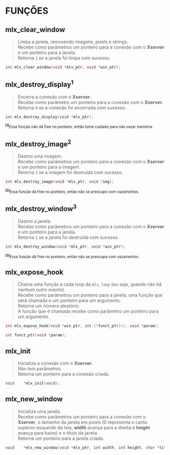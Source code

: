 # FUNÇÕES

## mlx_clear_window

> Limpa a janela, removendo imagens, pixels e strings.   
> Recebe como parâmetros um ponteiro para a conexão com o **Xserver** e um ponteiro para a janela.   
> Retorna `1` se a janela foi limpa com sucesso.
```c
int	mlx_clear_window(void *mlx_ptr, void *win_ptr);
```

## mlx_destroy_display<sup>**1**</sup>

> Encerra a conexão com o **Xserver**.   
> Recebe como parâmetro um ponteiro para a conexão com o **Xserver**.   
> Retorna `0` se a conexão foi encerrada com sucesso.
```c
int	mlx_destroy_display(void *mlx_ptr);
```
<sub><sup>**[1]**</sup>Essa função não dá free no ponteiro, então tome cuidado para não vazar memória.</sub>

## mlx_destroy_image<sup>**2**</sup>

> Destroi uma imagem.   
> Recebe como parâmetros um ponteiro para a conexão com o **Xserver** e um ponteiro para a imagem.   
> Retorna `1` se a imagem foi destruída com sucesso.
```c
int	mlx_destroy_image(void *mlx_ptr, void *img);
```
<sub><sup>**[2]**</sup>Essa função dá free no ponteiro, então não se preocupe com vazamentos.</sub>

## mlx_destroy_window<sup>**3**</sup>

> Destroi a janela.   
> Recebe como parâmetros um ponteiro para a conexão com o **Xserver** e um ponteiro para a janela.   
> Retorna `1` se a janela foi destruída com sucesso.
```c
int	mlx_destroy_window(void *mlx_ptr, void *win_ptr);
```
<sub><sup>**[3]**</sup>Essa função dá free no ponteiro, então não se preocupe com vazamentos.</sub>

## mlx_expose_hook

> Chama uma função a cada loop da `mlx_loop` (ou seja, quando não há nenhum outro evento).   
> Recebe como parâmetros um ponteiro para a janela, uma função que será chamada e um ponteiro para um argumento.   
> Retorna um número aleatório.   
> A função que é chamada recebe como parâmetro um ponteiro para um argumento.
```c 	 	
int	mlx_expose_hook(void *win_ptr, int (*funct_ptr)(), void *param);

int	funct_ptr(void *param);
```

## mlx_init

> Inicializa a conexão com o **Xserver**.   
> Não tem parâmetros.   
> Retorna um ponteiro para a conexão criada.
```c
void	*mlx_init(void);
```

## mlx_new_window

> Inicializa uma janela.   
> Recebe como parâmetros um ponteiro para a conexão com o **Xserver**, o tamanho da janela em pixels (0 representa o canto superior esquerdo da tela, **width** avança para a direita e **height** avança para baixo) e o título da janela.   
> Retorna um ponteiro para a janela criada.
```c
void	*mlx_new_window(void *mlx_ptr, int width, int height, char *title);
```
